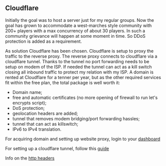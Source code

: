 ## Cloudflare

Initially the goal was to host a server just for my regular groups. 
Now the goal has grown to accommodate a west-marches style community with 200+ players with a max concurrency of about 30 players. 
In such a community grievance will happen at some moment in time. So DDoS protection is added as a requirement.

As solution Cloudflare has been chosen. Cloudflare is setup to proxy the traffic to the reverse proxy. 
The reverse proxy connects to cloudflare via a cloudflare tunnel. Thanks to the tunnel no port forwarding needs to be setup on modem of the ISP. 
If needed the tunnel can act as a kill switch closing all inbound traffic to protect my relation with my ISP. 
A domain is rented at Cloudflare for a tenner per year, but as the other required services fit within the free plan, the total package is well worth it:
  * Domain name;
  * free and automatic certificates (no more opening of firewall to run let's encrypts script);
  * DoS protection;
  * geolocation headers are added;  
  * tunnel that removes modem bridging/port forwarding hassles;  
  * tunnel that can act as killswitch;
  * IPv6 to IPv4 translation.

For acquiring domain and setting up website proxy, login to your [dashboard](https://dash.cloudflare.com/)

For setting up a cloudflare tunnel, follow this [guide](https://developers.cloudflare.com/cloudflare-one/connections/connect-apps/install-and-setup/tunnel-guide/)

Info on the [http headers](https://developers.cloudflare.com/fundamentals/get-started/http-request-headers/)


